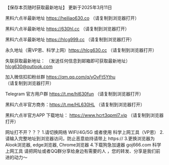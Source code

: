 【保存本页随时获取最新地址】 更新于2025年3月11日

黑料六点半最新地址 https://heiliao630.co （请复制到浏览器打开）

黑料六点半最新地址 https://630hl.cc （请复制到浏览器打开）

黑料六点半最新地址 https://hlcg999.cc （请复制到浏览器打开）

永久地址（需VP恩、科学上网）https://hlcg630.cc （请复制到浏览器打开）

失联获取最新地址： （发送任何信息到邮箱即可获取最新地址）    hlcg630@outlook.com

加入微信扣扣粉丝群 https://qm.qq.com/q/yOvFt5Ythu （请复制到浏览器打开）

Telegram 官方用户群 https://t.me/hl630fun （请复制到浏览器打开）

黑料六点半官方商务：https://t.me/HL630HL （请复制到浏览器打开）

黑料六点半官方APP 下载地址： https://www.hcrt3qpml7.vip   （请复制到浏览器打开）  

网址打不开？？？ 1.请切换网络 WIFI/4G/5G 或者使用 科学上网工具（VP恩） 2.请输入完整地址到浏览器访问，防止恶意劫持请带上 https:// 3.更换浏览器为Alook浏览器, edge浏览器, Chrome浏览器 4.下载狗急加速器 goj666.com 科学上网工具 请把网址或者QQ群分享给身边有需要的人 ，您的转发、分享是我们前进的动力～
